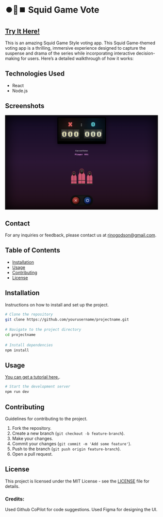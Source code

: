 # ⏺️🔼⏹️ Squid Game Vote

## [Try It Here!](https://squidgamevote.netlify.app)


This is an amazing Squid Game Style voting app. This Squid Game-themed voting app is a thrilling, immersive experience designed to capture the suspense and drama of the series while incorporating interactive decision-making for users. Here’s a detailed walkthrough of how it works:

## Technologies Used

- React
- Node.js

## Screenshots

![Voting Page](./public/screenshot.png)

## Contact

For any inquiries or feedback, please contact us at [rinogodson@gmail.com](mailto:rinogodson@gmail.com).

## Table of Contents

- [Installation](#installation)
- [Usage](#usage)
- [Contributing](#contributing)
- [License](#license)

## Installation

Instructions on how to install and set up the project.

```bash
# Clone the repository
git clone https://github.com/yourusername/projectname.git

# Navigate to the project directory
cd projectname

# Install dependencies
npm install
```

## Usage
[You can get a tutorial here.](https://github.com/rinogodson/squidgamevote/blob/master/TUTORIAL.md).

```bash
# Start the development server
npm run dev
```

## Contributing

Guidelines for contributing to the project.

1. Fork the repository.
2. Create a new branch (`git checkout -b feature-branch`).
3. Make your changes.
4. Commit your changes (`git commit -m 'Add some feature'`).
5. Push to the branch (`git push origin feature-branch`).
6. Open a pull request.

## License

This project is licensed under the MIT License - see the [LICENSE](LICENSE) file for details.

### Credits:
Used Github CoPilot for code suggestions.
Used Figma for designing the UI.
